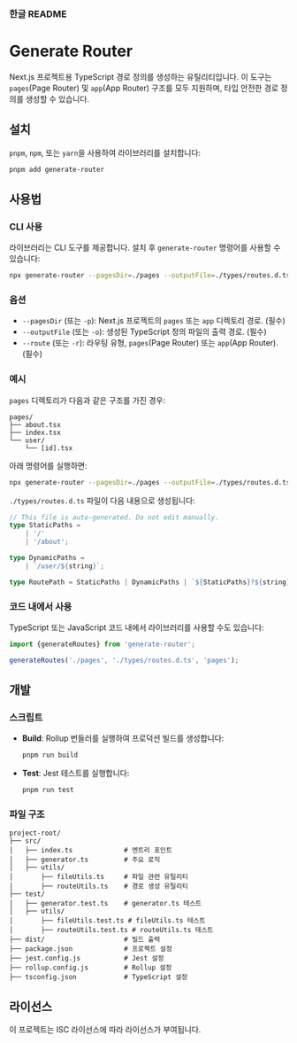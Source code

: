 ### 한글 README

# Generate Router

Next.js 프로젝트용 TypeScript 경로 정의를 생성하는 유틸리티입니다. 이 도구는 `pages`(Page Router) 및 `app`(App Router) 구조를 모두 지원하며, 타입 안전한 경로 정의를
생성할 수 있습니다.

## 설치

`pnpm`, `npm`, 또는 `yarn`을 사용하여 라이브러리를 설치합니다:

```bash
pnpm add generate-router
```

## 사용법

### CLI 사용

라이브러리는 CLI 도구를 제공합니다. 설치 후 `generate-router` 명령어를 사용할 수 있습니다:

```bash
npx generate-router --pagesDir=./pages --outputFile=./types/routes.d.ts --route=pages
```

### 옵션

- `--pagesDir` (또는 `-p`): Next.js 프로젝트의 `pages` 또는 `app` 디렉토리 경로. (필수)
- `--outputFile` (또는 `-o`): 생성된 TypeScript 정의 파일의 출력 경로. (필수)
- `--route` (또는 `-r`): 라우팅 유형, `pages`(Page Router) 또는 `app`(App Router). (필수)

### 예시

`pages` 디렉토리가 다음과 같은 구조를 가진 경우:

```
pages/
├── about.tsx
├── index.tsx
└── user/
    └── [id].tsx
```

아래 명령어를 실행하면:

```bash
npx generate-router --pagesDir=./pages --outputFile=./types/routes.d.ts --route=pages
```

`./types/routes.d.ts` 파일이 다음 내용으로 생성됩니다:

```typescript
// This file is auto-generated. Do not edit manually.
type StaticPaths =
    | '/'
    | '/about';

type DynamicPaths =
    | `/user/${string}`;

type RoutePath = StaticPaths | DynamicPaths | `${StaticPaths}?${string}`;
```

### 코드 내에서 사용

TypeScript 또는 JavaScript 코드 내에서 라이브러리를 사용할 수도 있습니다:

```typescript
import {generateRoutes} from 'generate-router';

generateRoutes('./pages', './types/routes.d.ts', 'pages');
```

## 개발

### 스크립트

- **Build**: Rollup 번들러를 실행하여 프로덕션 빌드를 생성합니다:
  ```bash
  pnpm run build
  ```
- **Test**: Jest 테스트를 실행합니다:
  ```bash
  pnpm run test
  ```

### 파일 구조

```
project-root/
├── src/
│   ├── index.ts             # 엔트리 포인트
│   ├── generator.ts         # 주요 로직
│   ├── utils/
│       ├── fileUtils.ts     # 파일 관련 유틸리티
│       ├── routeUtils.ts    # 경로 생성 유틸리티
├── test/
│   ├── generator.test.ts    # generator.ts 테스트
│   ├── utils/
│       ├── fileUtils.test.ts # fileUtils.ts 테스트
│       ├── routeUtils.test.ts # routeUtils.ts 테스트
├── dist/                    # 빌드 출력
├── package.json             # 프로젝트 설정
├── jest.config.js           # Jest 설정
├── rollup.config.js         # Rollup 설정
├── tsconfig.json            # TypeScript 설정
```

## 라이선스

이 프로젝트는 ISC 라이선스에 따라 라이선스가 부여됩니다.


